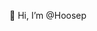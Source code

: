 👋 Hi, I’m @Hoosep

<!---
Hoosep/Hoosep is a ✨ special ✨ repository because its `README.md` (this file) appears on your GitHub profile.
You can click the Preview link to take a look at your changes.
--->
